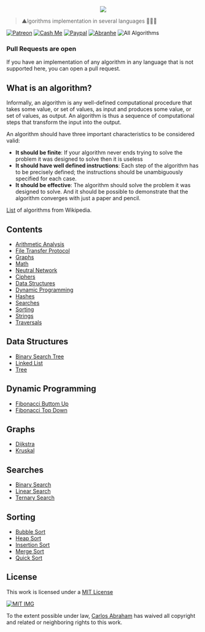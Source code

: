<p align="center">
  <img src="https://cdn.abraham.gq/projects/algorithms/algorithms.svg">
</p>

> ▲lgorithms implementation in several languages 👨🏻‍🚀

<!-- Badges -->
[![Patreon][patreon]](https://www.patreon.com/abranhe)
[![Cash Me][cash-me]](https://cash.me/$abranhe)
[![Paypal][paypal]](https://paypal.me/abranhe)
[![Abranhe][abranhe]](https://abranhe.com)
![All Algorithms](https://img.shields.io/badge/All-%E2%96%B2llgorithms-700606.svg)
<!-- Badges -->

### Pull Requests are open

If you have an implementation of any algorithm in any language that is not supported here, you can open a pull request.

## What is an algorithm?

Informally, an algorithm is any well-defined computational procedure that takes
some value, or set of values, as input and produces some value, or set of values, as
output. An algorithm is thus a sequence of computational steps that transform the
input into the output.

An algorithm should have three important characteristics to be considered valid:

- **It should be finite**: If your algorithm never ends trying to solve the problem
it was designed to solve then it is useless
- **It should have well defined instructions**: Each step of the algorithm has to
be precisely defined; the instructions should be unambiguously specified for each case.
- **It should be effective**: The algorithm should solve the problem it was designed
to solve. And it should be possible to demonstrate that the algorithm converges with
just a paper and pencil.

[List](https://en.wikipedia.org/wiki/List_of_algorithms) of algorithms from Wikipedia.

## Contents

- [Arithmetic Analysis]()
- [File Transfer Protocol]()
- [Graphs](#graphs)
- [Math]()
- [Neutral Network]()
- [Ciphers]()
- [Data Structures](#data-structures)
- [Dynamic Programming](#dynamic-programming)
- [Hashes]()
- [Searches](#searches)
- [Sorting](#sorting)
- [Strings]()
- [Traversals]()

## Data Structures

- [Binary Search Tree](data-structures/binary-search-tree)
- [Linked List](data-structures/linked-list)
- [Tree](data-structures/tree)

## Dynamic Programming

- [Fibonacci Buttom Up](dynamic-programming/fibonacci-bottom-up)
- [Fibonacci Top Down](dynamic-programming/fibonacci-top-down)

## Graphs

- [Dijkstra](graphs/dijkstra)
- [Kruskal](graphs/kruskal)

## Searches

- [Binary Search](searches/binary-search/)
- [Linear Search](searches/linear-search/)
- [Ternary Search](searches/ternary-search/)

## Sorting

- [Bubble Sort](sorting/bubble-sort/)
- [Heap Sort](sorting/heap-sort/)
- [Insertion Sort](sorting/insertion-sort/)
- [Merge Sort](sorting/merge-sort)
- [Quick Sort](sorting/quick-sort/)

## License

This work is licensed under a [MIT License](https://github.com/abranhe/algorithms/blob/master/LICENSE)

[![MIT IMG][mit-license]]((https://github.com/abranhe/algorithms/blob/master/LICENSE))

To the extent possible under law, [Carlos Abraham](https://go.abranhe.com/github) has waived all copyright and related or neighboring rights to this work.

<!-- Links -->
[mit-license]: https://cdn.abraham.gq/projects/algorithms/mit-license.png
[abranhe]: https://cdn.abraham.gq/badges/badge.svg
[cash-me]: https://cdn.abraham.gq/badges/cash-me.svg
[patreon]: https://cdn.abraham.gq/badges/patreon.svg
[paypal]: https://cdn.abraham.gq/badges/paypal.svg
